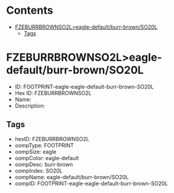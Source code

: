 



Contents
========

* [FZEBURRBROWNSO2L>eagle-default/burr-brown/SO20L](#fzeburrbrownso2leagle-defaultburr-brownso20l)
	* [Tags](#tags)

# FZEBURRBROWNSO2L>eagle-default/burr-brown/SO20L

- ID: FOOTPRINT-eagle-eagle-default-burr-brown-SO20L
- Hex ID: FZEBURRBROWNSO2L
- Name: 
- Description: 

## Tags

- hexID: FZEBURRBROWNSO2L
- oompType: FOOTPRINT
- oompSize: eagle
- oompColor: eagle-default
- oompDesc: burr-brown
- oompIndex: SO20L
- oompName: eagle-default/burr-brown/SO20L
- oompID: FOOTPRINT-eagle-eagle-default-burr-brown-SO20L
